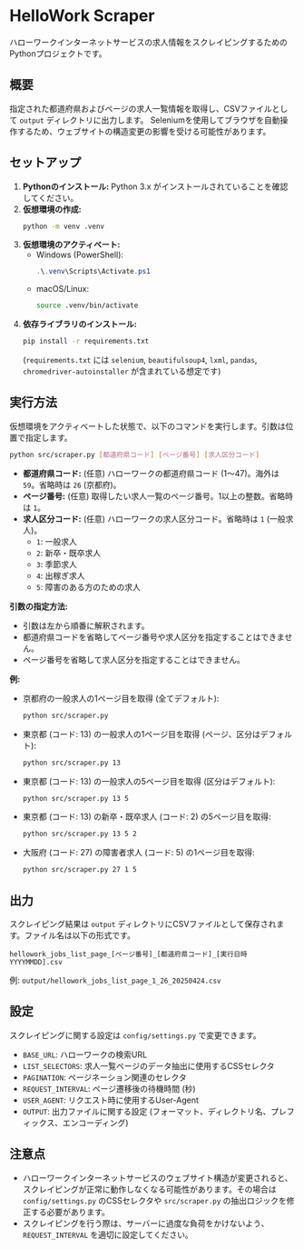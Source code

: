 # HelloWork Scraper

ハローワークインターネットサービスの求人情報をスクレイピングするためのPythonプロジェクトです。

## 概要

指定された都道府県およびページの求人一覧情報を取得し、CSVファイルとして `output` ディレクトリに出力します。
Seleniumを使用してブラウザを自動操作するため、ウェブサイトの構造変更の影響を受ける可能性があります。

## セットアップ

1.  **Pythonのインストール:** Python 3.x がインストールされていることを確認してください。
2.  **仮想環境の作成:**
    ```bash
    python -m venv .venv
    ```
3.  **仮想環境のアクティベート:**
    *   Windows (PowerShell):
        ```powershell
        .\.venv\Scripts\Activate.ps1
        ```
    *   macOS/Linux:
        ```bash
        source .venv/bin/activate
        ```
4.  **依存ライブラリのインストール:**
    ```bash
    pip install -r requirements.txt
    ```
    (`requirements.txt` には `selenium`, `beautifulsoup4`, `lxml`, `pandas`, `chromedriver-autoinstaller` が含まれている想定です)

## 実行方法

仮想環境をアクティベートした状態で、以下のコマンドを実行します。引数は位置で指定します。

```bash
python src/scraper.py [都道府県コード] [ページ番号] [求人区分コード]
```

*   **都道府県コード:** (任意) ハローワークの都道府県コード (1～47)。海外は `59`。省略時は `26` (京都府)。
*   **ページ番号:** (任意) 取得したい求人一覧のページ番号。1以上の整数。省略時は `1`。
*   **求人区分コード:** (任意) ハローワークの求人区分コード。省略時は `1` (一般求人)。
    *   `1`: 一般求人
    *   `2`: 新卒・既卒求人
    *   `3`: 季節求人
    *   `4`: 出稼ぎ求人
    *   `5`: 障害のある方のための求人

**引数の指定方法:**

*   引数は左から順番に解釈されます。
*   都道府県コードを省略してページ番号や求人区分を指定することはできません。
*   ページ番号を省略して求人区分を指定することはできません。

**例:**

*   京都府の一般求人の1ページ目を取得 (全てデフォルト):
    ```bash
    python src/scraper.py
    ```
*   東京都 (コード: 13) の一般求人の1ページ目を取得 (ページ、区分はデフォルト):
    ```bash
    python src/scraper.py 13
    ```
*   東京都 (コード: 13) の一般求人の5ページ目を取得 (区分はデフォルト):
    ```bash
    python src/scraper.py 13 5
    ```
*   東京都 (コード: 13) の新卒・既卒求人 (コード: 2) の5ページ目を取得:
    ```bash
    python src/scraper.py 13 5 2
    ```
*   大阪府 (コード: 27) の障害者求人 (コード: 5) の1ページ目を取得:
     ```bash
     python src/scraper.py 27 1 5
     ```

## 出力

スクレイピング結果は `output` ディレクトリにCSVファイルとして保存されます。ファイル名は以下の形式です。

`hellowork_jobs_list_page_[ページ番号]_[都道府県コード]_[実行日時YYYYMMDD].csv`

例: `output/hellowork_jobs_list_page_1_26_20250424.csv`

## 設定

スクレイピングに関する設定は `config/settings.py` で変更できます。

*   `BASE_URL`: ハローワークの検索URL
*   `LIST_SELECTORS`: 求人一覧ページのデータ抽出に使用するCSSセレクタ
*   `PAGINATION`: ページネーション関連のセレクタ
*   `REQUEST_INTERVAL`: ページ遷移後の待機時間 (秒)
*   `USER_AGENT`: リクエスト時に使用するUser-Agent
*   `OUTPUT`: 出力ファイルに関する設定 (フォーマット、ディレクトリ名、プレフィックス、エンコーディング)

## 注意点

*   ハローワークインターネットサービスのウェブサイト構造が変更されると、スクレイピングが正常に動作しなくなる可能性があります。その場合は `config/settings.py` のCSSセレクタや `src/scraper.py` の抽出ロジックを修正する必要があります。
*   スクレイピングを行う際は、サーバーに過度な負荷をかけないよう、`REQUEST_INTERVAL` を適切に設定してください。
